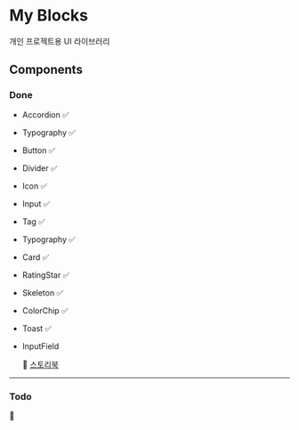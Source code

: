 # My Blocks

개인 프로젝트용 UI 라이브러리

## Components

### Done

- Accordion ✅
- Typography ✅
- Button ✅
- Divider ✅
- Icon ✅
- Input ✅
- Tag ✅
- Typography ✅
- Card ✅
- RatingStar ✅
- Skeleton ✅
- ColorChip ✅
- Toast ✅
- InputField

  🎨 [스토리북](https://main--678d86d905c56bc74be0b58c.chromatic.com)

---

### Todo

🫥
